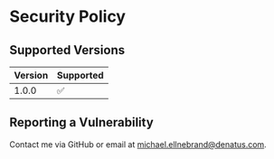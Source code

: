 # Security Policy

## Supported Versions

| Version | Supported          |
| ------- | ------------------ |
| 1.0.0   | :white_check_mark: |

## Reporting a Vulnerability

Contact me via GitHub or email at [michael.ellnebrand@denatus.com](michael.ellnebrand@denatus.com).
